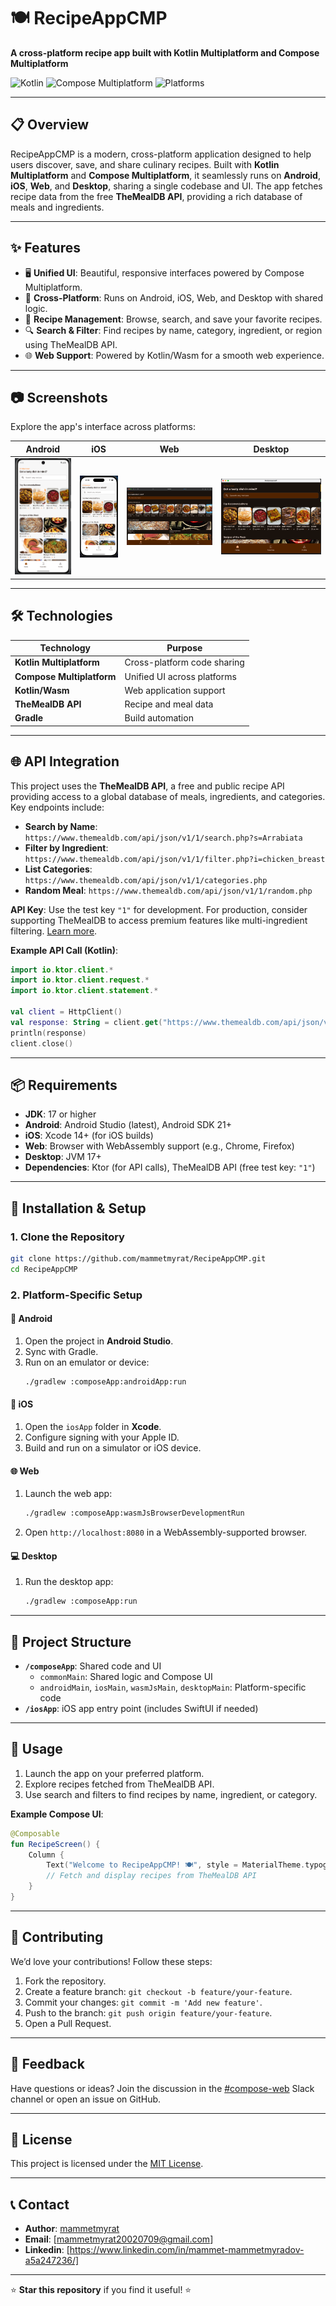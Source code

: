 # 🍽️ RecipeAppCMP

**A cross-platform recipe app built with Kotlin Multiplatform and Compose Multiplatform**

![Kotlin](https://img.shields.io/badge/Kotlin-1.9-blue.svg) ![Compose Multiplatform](https://img.shields.io/badge/Compose-Multiplatform-orange.svg) ![Platforms](https://img.shields.io/badge/Platforms-Android%20|%20iOS%20|%20Web%20|%20Desktop-green.svg)

---

## 📋 Overview

RecipeAppCMP is a modern, cross-platform application designed to help users discover, save, and share culinary recipes. Built with **Kotlin Multiplatform** and **Compose Multiplatform**, it seamlessly runs on **Android**, **iOS**, **Web**, and **Desktop**, sharing a single codebase and UI. The app fetches recipe data from the free **TheMealDB API**, providing a rich database of meals and ingredients.

---

## ✨ Features

- 🖥️ **Unified UI**: Beautiful, responsive interfaces powered by Compose Multiplatform.
- 📱 **Cross-Platform**: Runs on Android, iOS, Web, and Desktop with shared logic.
- 🍲 **Recipe Management**: Browse, search, and save your favorite recipes.
- 🔍 **Search & Filter**: Find recipes by name, category, ingredient, or region using TheMealDB API.
- 🌐 **Web Support**: Powered by Kotlin/Wasm for a smooth web experience.

---

## 📷 Screenshots

Explore the app's interface across platforms:

| Android                                        | iOS                                    | Web                                    | Desktop                                        |
|------------------------------------------------|----------------------------------------|----------------------------------------|------------------------------------------------|
| ![Android Screenshot](screenshots/android.png) | ![iOS Screenshot](screenshots/ios.png) | ![Web Screenshot](screenshots/web.png) | ![Desktop Screenshot](screenshots/desktop.png) |

---

## 🛠️ Technologies

| Technology                | Purpose                     |
|---------------------------|-----------------------------|
| **Kotlin Multiplatform**  | Cross-platform code sharing |
| **Compose Multiplatform** | Unified UI across platforms |
| **Kotlin/Wasm**           | Web application support     |
| **TheMealDB API**         | Recipe and meal data        |
| **Gradle**                | Build automation            |

---

## 🌐 API Integration

This project uses the **TheMealDB API**, a free and public recipe API providing access to a global database of meals, ingredients, and categories. Key endpoints include:

- **Search by Name**: `https://www.themealdb.com/api/json/v1/1/search.php?s=Arrabiata`
- **Filter by Ingredient**: `https://www.themealdb.com/api/json/v1/1/filter.php?i=chicken_breast`
- **List Categories**: `https://www.themealdb.com/api/json/v1/1/categories.php`
- **Random Meal**: `https://www.themealdb.com/api/json/v1/1/random.php`

**API Key**: Use the test key `"1"` for development. For production, consider supporting TheMealDB to access premium features like multi-ingredient filtering. [Learn more](https://www.themealdb.com/).

**Example API Call (Kotlin)**:
```kotlin
import io.ktor.client.*
import io.ktor.client.request.*
import io.ktor.client.statement.*

val client = HttpClient()
val response: String = client.get("https://www.themealdb.com/api/json/v1/1/search.php?s=Arrabiata")
println(response)
client.close()
```

---

## 📦 Requirements

- **JDK**: 17 or higher
- **Android**: Android Studio (latest), Android SDK 21+
- **iOS**: Xcode 14+ (for iOS builds)
- **Web**: Browser with WebAssembly support (e.g., Chrome, Firefox)
- **Desktop**: JVM 17+
- **Dependencies**: Ktor (for API calls), TheMealDB API (free test key: `"1"`)

---

## 🚀 Installation & Setup

### 1. Clone the Repository
```bash
git clone https://github.com/mammetmyrat/RecipeAppCMP.git
cd RecipeAppCMP
```

### 2. Platform-Specific Setup

#### 📱 Android
1. Open the project in **Android Studio**.
2. Sync with Gradle.
3. Run on an emulator or device:
   ```bash
   ./gradlew :composeApp:androidApp:run
   ```

#### 🍎 iOS
1. Open the `iosApp` folder in **Xcode**.
2. Configure signing with your Apple ID.
3. Build and run on a simulator or iOS device.

#### 🌐 Web
1. Launch the web app:
   ```bash
   ./gradlew :composeApp:wasmJsBrowserDevelopmentRun
   ```
2. Open `http://localhost:8080` in a WebAssembly-supported browser.

#### 💻 Desktop
1. Run the desktop app:
   ```bash
   ./gradlew :composeApp:run
   ```

---

## 📂 Project Structure

- **`/composeApp`**: Shared code and UI
  - `commonMain`: Shared logic and Compose UI
  - `androidMain`, `iosMain`, `wasmJsMain`, `desktopMain`: Platform-specific code
- **`/iosApp`**: iOS app entry point (includes SwiftUI if needed)

---

## 🥗 Usage

1. Launch the app on your preferred platform.
2. Explore recipes fetched from TheMealDB API.
3. Use search and filters to find recipes by name, ingredient, or category.

**Example Compose UI**:
```kotlin
@Composable
fun RecipeScreen() {
    Column {
        Text("Welcome to RecipeAppCMP! 🍽️", style = MaterialTheme.typography.h4)
        // Fetch and display recipes from TheMealDB API
    }
}
```

---

## 🤝 Contributing

We’d love your contributions! Follow these steps:
1. Fork the repository.
2. Create a feature branch: `git checkout -b feature/your-feature`.
3. Commit your changes: `git commit -m 'Add new feature'`.
4. Push to the branch: `git push origin feature/your-feature`.
5. Open a Pull Request.

---

## 💬 Feedback

Have questions or ideas? Join the discussion in the [#compose-web](https://kotlinlang.slack.com/archives/compose-web) Slack channel or open an issue on GitHub.

---

## 📜 License

This project is licensed under the [MIT License](LICENSE).

---

## 📞 Contact

- **Author**: [mammetmyrat](https://github.com/mammetmyrat)
- **Email**: [mammetmyrat20020709@gmail.com]
- **Linkedin**: [https://www.linkedin.com/in/mammet-mammetmyradov-a5a247236/]

---

⭐ **Star this repository** if you find it useful! ⭐